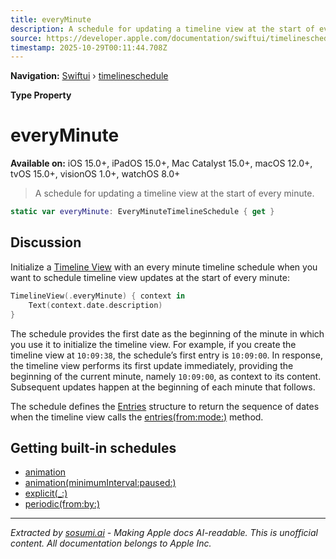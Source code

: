 ```yaml
---
title: everyMinute
description: A schedule for updating a timeline view at the start of every minute.
source: https://developer.apple.com/documentation/swiftui/timelineschedule/everyminute
timestamp: 2025-10-29T00:11:44.708Z
---
```


**Navigation:** [Swiftui](/documentation/swiftui) › [timelineschedule](/documentation/swiftui/timelineschedule)

**Type Property**

# everyMinute

**Available on:** iOS 15.0+, iPadOS 15.0+, Mac Catalyst 15.0+, macOS 12.0+, tvOS 15.0+, visionOS 1.0+, watchOS 8.0+

> A schedule for updating a timeline view at the start of every minute.

```swift
static var everyMinute: EveryMinuteTimelineSchedule { get }
```

## Discussion

Initialize a [Timeline View](/documentation/swiftui/timelineview) with an every minute timeline schedule when you want to schedule timeline view updates at the start of every minute:

```swift
TimelineView(.everyMinute) { context in
    Text(context.date.description)
}
```

The schedule provides the first date as the beginning of the minute in which you use it to initialize the timeline view. For example, if you create the timeline view at `10:09:38`, the schedule’s first entry is `10:09:00`. In response, the timeline view performs its first update immediately, providing the beginning of the current minute, namely `10:09:00`, as context to its content. Subsequent updates happen at the beginning of each minute that follows.

The schedule defines the [Entries](/documentation/swiftui/everyminutetimelineschedule/entries) structure to return the sequence of dates when the timeline view calls the [entries(from:mode:)](/documentation/swiftui/everyminutetimelineschedule/entries(from:mode:)) method.

## Getting built-in schedules

- [animation](/documentation/swiftui/timelineschedule/animation)
- [animation(minimumInterval:paused:)](/documentation/swiftui/timelineschedule/animation(minimuminterval:paused:))
- [explicit(_:)](/documentation/swiftui/timelineschedule/explicit(_:))
- [periodic(from:by:)](/documentation/swiftui/timelineschedule/periodic(from:by:))

---

*Extracted by [sosumi.ai](https://sosumi.ai) - Making Apple docs AI-readable.*
*This is unofficial content. All documentation belongs to Apple Inc.*
